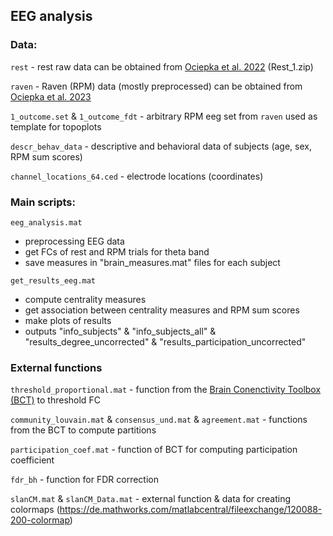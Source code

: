 ## EEG analysis

### Data:

`rest` - rest raw data can be obtained from [Ociepka et al. 2022](https://osf.io/kv2sx/) (Rest_1.zip)

`raven` - Raven (RPM) data (mostly preprocessed) can be obtained from [Ociepka et al. 2023](https://osf.io/htrsg/)

`1_outcome.set` & `1_outcome_fdt` - arbitrary RPM eeg set from `raven` used as template for topoplots

`descr_behav_data` - descriptive and behavioral data of subjects (age, sex, RPM sum scores)

`channel_locations_64.ced` - electrode locations (coordinates)

	

### Main scripts:

`eeg_analysis.mat`

- preprocessing EEG data
- get FCs of rest and RPM trials for theta band
- save measures in "brain_measures.mat" files for each subject 


`get_results_eeg.mat`

- compute centrality measures
- get association between centrality measures and RPM sum scores
- make plots of results
- outputs "info_subjects" & "info_subjects_all" & "results_degree_uncorrected"
	& "results_participation_uncorrected"


### External functions

`threshold_proportional.mat` - function from the [Brain Conenctivity Toolbox (BCT)](https://sites.google.com/site/bctnet/home) to threshold FC

`community_louvain.mat` & `consensus_und.mat` & `agreement.mat` - functions from the BCT to compute partitions

`participation_coef.mat` - function of BCT for computing participation coefficient

`fdr_bh` - function for FDR correction

`slanCM.mat` & `slanCM_Data.mat` - external function & data for creating colormaps (https://de.mathworks.com/matlabcentral/fileexchange/120088-200-colormap)
